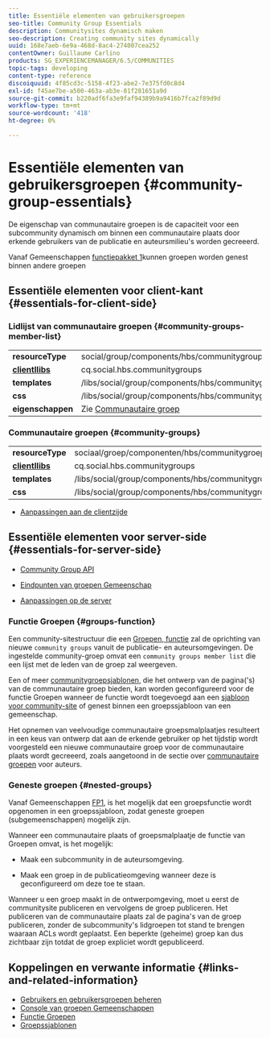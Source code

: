 ```yaml
---
title: Essentiële elementen van gebruikersgroepen
seo-title: Community Group Essentials
description: Communitysites dynamisch maken
seo-description: Creating community sites dynamically
uuid: 168e7aeb-6e9a-468d-8ac4-274007cea252
contentOwner: Guillaume Carlino
products: SG_EXPERIENCEMANAGER/6.5/COMMUNITIES
topic-tags: developing
content-type: reference
discoiquuid: 4f85cd3c-5158-4f23-abe2-7e375fd0c8d4
exl-id: f45ae7be-a500-463a-ab3e-81f281651a9d
source-git-commit: b220adf6fa3e9faf94389b9a9416b7fca2f89d9d
workflow-type: tm+mt
source-wordcount: '418'
ht-degree: 0%

---
```


# Essentiële elementen van gebruikersgroepen  {#community-group-essentials}

De eigenschap van communautaire groepen is de capaciteit voor een subcommunity dynamisch om binnen een communautaire plaats door erkende gebruikers van de publicatie en auteursmilieu&#39;s worden gecreeerd.

Vanaf Gemeenschappen [functiepakket 1](deploy-communities.md#latestfeaturepack)kunnen groepen worden genest binnen andere groepen

## Essentiële elementen voor client-kant {#essentials-for-client-side}

### Lidlijst van communautaire groepen {#community-groups-member-list}

<table>
 <tbody>
  <tr>
   <td> <strong>resourceType</strong></td>
   <td>social/group/components/hbs/communitygrouplidlist</td>
  </tr>
  <tr>
   <td> <a href="clientlibs.md"><strong>clientllibs</strong></a></td>
   <td>cq.social.hbs.communitygroups</td>
  </tr>
  <tr>
   <td> <strong>templates</strong></td>
   <td> /libs/social/group/components/hbs/communitygroupmemberlist/communitygroupmemberlist.hbs<br /> </td>
  </tr>
  <tr>
   <td> <strong>css</strong></td>
   <td> /libs/social/group/components/hbs/communitygroupmemberlist/clientlibs/memberList.css</td>
  </tr>
  <tr>
   <td><strong>eigenschappen</strong></td>
   <td>Zie <a href="creating-groups.md">Communautaire groep</a></td>
  </tr>
 </tbody>
</table>

### Communautaire groepen {#community-groups}

<table>
 <tbody>
  <tr>
   <td> <strong>resourceType</strong></td>
   <td>sociaal/groep/componenten/hbs/communitygroepen</td>
  </tr>
  <tr>
   <td> <a href="clientlibs.md"><strong>clientllibs</strong></a></td>
   <td>cq.social.hbs.communitygroups</td>
  </tr>
  <tr>
   <td> <strong>templates</strong></td>
   <td> /libs/social/group/components/hbs/communitygroups/communitygroups.hbs<br /> </td>
  </tr>
  <tr>
   <td> <strong>css</strong></td>
   <td> /libs/social/group/components/hbs/communitygroupmemberlist/clientlibs/communitygroups.css</td>
  </tr>
 </tbody>
</table>

* [Aanpassingen aan de clientzijde](client-customize.md)

## Essentiële elementen voor server-side {#essentials-for-server-side}

* [Community Group API](https://helpx.adobe.com/experience-manager/6-5/sites/developing/using/reference-materials/javadoc/com/adobe/cq/social/group/client/api/package-summary.html)

* [Eindpunten van groepen Gemeenschap](https://helpx.adobe.com/experience-manager/6-5/sites/developing/using/reference-materials/javadoc/com/adobe/cq/social/group/client/endpoints/package-summary.html)

* [Aanpassingen op de server](server-customize.md)

### Functie Groepen {#groups-function}

Een community-sitestructuur die een [Groepen, functie](functions.md#groups-function) zal de oprichting van nieuwe `community groups` vanuit de publicatie- en auteursomgevingen. De ingestelde community-groep omvat een `community groups member list` die een lijst met de leden van de groep zal weergeven.

Een of meer [communitygroepsjablonen](tools-groups.md), die het ontwerp van de pagina(&#39;s) van de communautaire groep bieden, kan worden geconfigureerd voor de functie Groepen wanneer de functie wordt toegevoegd aan een [sjabloon voor community-site](sites.md) of genest binnen een groepssjabloon van een gemeenschap.

Het opnemen van veelvoudige communautaire groepsmalplaatjes resulteert in een keus van ontwerp dat aan de erkende gebruiker op het tijdstip wordt voorgesteld een nieuwe communautaire groep voor de communautaire plaats wordt gecreeerd, zoals aangetoond in de sectie over [communautaire groepen](creating-groups.md) voor auteurs.

### Geneste groepen {#nested-groups}

Vanaf Gemeenschappen [FP1](deploy-communities.md#latestfeaturepack), is het mogelijk dat een groepsfunctie wordt opgenomen in een groepssjabloon, zodat geneste groepen (subgemeenschappen) mogelijk zijn.

Wanneer een communautaire plaats of groepsmalplaatje de functie van Groepen omvat, is het mogelijk:

* Maak een subcommunity in de auteursomgeving.

* Maak een groep in de publicatieomgeving wanneer deze is geconfigureerd om deze toe te staan.

Wanneer u een groep maakt in de ontwerpomgeving, moet u eerst de communitysite publiceren en vervolgens de groep publiceren. Het publiceren van de communautaire plaats zal de pagina&#39;s van de groep publiceren, zonder de subcommunity&#39;s lidgroepen tot stand te brengen waaraan ACLs wordt geplaatst. Een beperkte (geheime) groep kan dus zichtbaar zijn totdat de groep expliciet wordt gepubliceerd.

## Koppelingen en verwante informatie {#links-and-related-information}

* [Gebruikers en gebruikersgroepen beheren](users.md)
* [Console van groepen Gemeenschappen](groups.md)
* [Functie Groepen](functions.md#groups-function)
* [Groepssjablonen](tools-groups.md)
